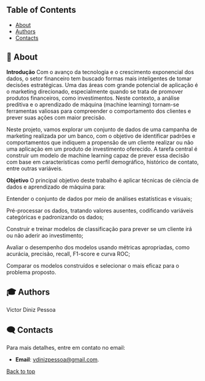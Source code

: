 ## Table of Contents
- [About](#-about)
- [Authors](#-certification)
- [Contacts](#%EF%B8%8F-contacts)

## 🚀 About

**Introdução**
Com o avanço da tecnologia e o crescimento exponencial dos dados, o setor financeiro tem buscado formas mais inteligentes de tomar decisões estratégicas. Uma das áreas com grande potencial de aplicação é o marketing direcionado, especialmente quando se trata de promover produtos financeiros, como investimentos. Neste contexto, a análise preditiva e o aprendizado de máquina (machine learning) tornam-se ferramentas valiosas para compreender o comportamento dos clientes e prever suas ações com maior precisão.

Neste projeto, vamos explorar um conjunto de dados de uma campanha de marketing realizada por um banco, com o objetivo de identificar padrões e comportamentos que indiquem a propensão de um cliente realizar ou não uma aplicação em um produto de investimento oferecido. A tarefa central é construir um modelo de machine learning capaz de prever essa decisão com base em características como perfil demográfico, histórico de contato, entre outras variáveis.

**Objetivo**
O principal objetivo deste trabalho é aplicar técnicas de ciência de dados e aprendizado de máquina para:

Entender o conjunto de dados por meio de análises estatísticas e visuais;

Pré-processar os dados, tratando valores ausentes, codificando variáveis categóricas e padronizando os dados;

Construir e treinar modelos de classificação para prever se um cliente irá ou não aderir ao investimento;

Avaliar o desempenho dos modelos usando métricas apropriadas, como acurácia, precisão, recall, F1-score e curva ROC;

Comparar os modelos construídos e selecionar o mais eficaz para o problema proposto.

## 🎓 Authors
Victor Diniz Pessoa






## 🗨️ Contacts
Para mais detalhes, entre em contato no email:


- **Email**: [vdinizpessoa@gmail.com](mailto:vdinizpessoa@gmail.com).




[Back to top](#top)
